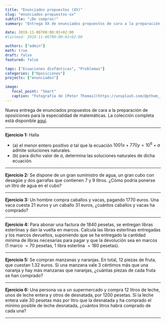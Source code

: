 ```yaml
---
title: "Enunciados propuestos (XX)"
slug: "enunciados-propuestos-xx"
subtitle: "¡De compras!"
summary: "Entrega XX de enunciados propuestos de cara a la preparación de oposiciones en la especialidad de matemáticas."

date: 2019-11-06T00:00:01+02:00
#lastmod: 2019-11-06T00:00:01+02:00

authors: ["admin"]
math: true
draft: false
featured: false

tags: ["Ecuaciones diofánticas", "Problemas"]
categories: ["Oposiciones"]
projects: ["enunciados"]

image:
   focal_point: "Smart"
   caption: "Fotografía de [Peter Thomas](https://unsplash.com/@pthom__), disponible en [Unsplash](https://unsplash.com/photos/LiSO0mKdIJs)."
---
```


Nueva entrega de enunciados propuestos de cara a la preparación de oposiciones para la especialidad de matemáticas. La colección completa está disponible [aquí](/courses/enunciados/).

---

**Ejercicio 1:** Halla

- (a) el menor entero positivo $a$ tal que la ecuación $1001x + 770y = 10^6 + a$ admite soluciones naturales.
- (b) para dicho valor de $a$, determina las soluciones naturales de dicha ecuación.

---

**Ejercicio 2:** Se dispone de un gran suministro de agua, un gran cubo con desagüe y dos garrafas que contienen $7$ y $9$ litros. ¿Cómo podría ponerse un litro de agua en el cubo?

---

**Ejercicio 3:** Un hombre compra caballos y vacas, pagando $1770$ euros. Una vaca cuesta $21$ euros y un caballo $31$ euros, ¿cuántos caballos y vacas ha comprado?

---

**Ejercicio 4:** Para abonar una factura de $1840$ pesetas, se entregan libras esterlinas y dan la vuelta en marcos. Calcula las libras esterlinas entregadas y los marcos devueltos, suponiendo que se ha entregado la cantidad mínima de libras necesarias para pagar y que la devolución sea en marcos ($1$ marco $=70$ pesetas, $1$ libra esterlina $=180$ pesetas).

---

**Ejercicio 5:** Se compran manzanas y naranjas. En total, $12$ piezas de fruta, que cuestan $1.32$ euros. Si una manzana vale $3$ céntimos más que una naranja y hay más manzanas que naranjas, ¿cuántas piezas de cada fruta se han comprado?

---

**Ejercicio 6:** Una persona va a un supermercado y compra $12$ litros de leche, unos de leche entera y otros de desnatada, por $1200$ pesetas. Si la leche entera vale $30$ pesetas más por litro que la desnatada y ha comprado el mínimo posible de leche desnatada, ¿cuántos litros habrá comprado de cada una?

---
